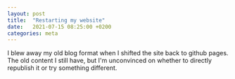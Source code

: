 ```yaml
---
layout: post
title:  "Restarting my website"
date:   2021-07-15 08:25:00 +0200
categories: meta
---
```

I blew away my old blog format when I shifted the site back to github pages. The old content I still have, but I'm unconvinced on whether to directly republish it or try something different.
